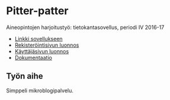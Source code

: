 # Pitter-patter
Aineopintojen harjoitustyö: tietokantasovellus, periodi IV 2016-17

* [Linkki sovellukseen](https://pyykkomi.users.cs.helsinki.fi/pitterpatter/)
* [Rekisteröintisivun luonnos](https://pyykkomi.users.cs.helsinki.fi/pitterpatter/rekisterointi)
* [Käyttäjäsivun luonnos](https://pyykkomi.users.cs.helsinki.fi/pitterpatter/kayttajasivu)
* [Dokumentaatio](https://github.com/mipyykko/pitterpatter/blob/master/doc/dokumentaatio.pdf)

## Työn aihe

Simppeli mikroblogipalvelu.
